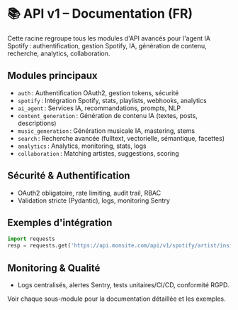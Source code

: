 # 📚 API v1 – Documentation (FR)

Cette racine regroupe tous les modules d'API avancés pour l'agent IA Spotify : authentification, gestion Spotify, IA, génération de contenu, recherche, analytics, collaboration.

## Modules principaux
- `auth` : Authentification OAuth2, gestion tokens, sécurité
- `spotify` : Intégration Spotify, stats, playlists, webhooks, analytics
- `ai_agent` : Services IA, recommandations, prompts, NLP
- `content_generation` : Génération de contenu IA (textes, posts, descriptions)
- `music_generation` : Génération musicale IA, mastering, stems
- `search` : Recherche avancée (fulltext, vectorielle, sémantique, facettes)
- `analytics` : Analytics, monitoring, stats, logs
- `collaboration` : Matching artistes, suggestions, scoring

## Sécurité & Authentification
- OAuth2 obligatoire, rate limiting, audit trail, RBAC
- Validation stricte (Pydantic), logs, monitoring Sentry

## Exemples d'intégration
```python
import requests
resp = requests.get('https://api.monsite.com/api/v1/spotify/artist/insights', headers={"Authorization": "Bearer ..."})
```

## Monitoring & Qualité
- Logs centralisés, alertes Sentry, tests unitaires/CI/CD, conformité RGPD.

Voir chaque sous-module pour la documentation détaillée et les exemples.

